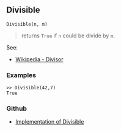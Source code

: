 ## Divisible

```
Divisible(n, m)
```

> returns `True` if `n` could be divide by `m`. 

See:  
* [Wikipedia - Divisor](https://en.wikipedia.org/wiki/Divisor)


### Examples  

```
>> Divisible(42,7)
True
```
 

### Github

* [Implementation of Divisible](https://github.com/axkr/symja_android_library/blob/master/symja_android_library/matheclipse-core/src/main/java/org/matheclipse/core/builtin/NumberTheory.java#L1377) 

